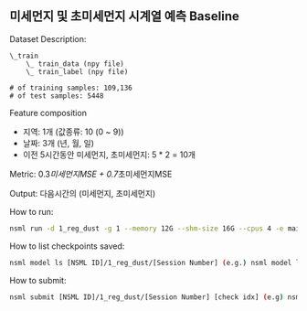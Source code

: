 ## 미세먼지 및 초미세먼지 시계열 예측 Baseline

Dataset Description:
```
\_train
    \_ train_data (npy file)
    \_ train_label (npy file)

# of training samples: 109,136
# of test samples: 5448
```

Feature composition
* 지역: 1개 (값종류: 10 (0 ~ 9))
* 날짜: 3개 (년, 월, 일)
* 이전 5시간동안 미세먼지, 초미세먼지: 5 * 2 = 10개 

Metric: 0.3*미세먼지MSE + 0.7*초미세먼지MSE

Output: 다음시간의 (미세먼지, 초미세먼지)

How to run:

```bash
nsml run -d 1_reg_dust -g 1 --memory 12G --shm-size 16G --cpus 4 -e main.py
```

How to list checkpoints saved:

```bash
nsml model ls [NSML ID]/1_reg_dust/[Session Number] (e.g.) nsml model ls KR77777/1_reg_dust/2)
```

How to submit:

```bash
nsml submit [NSML ID]/1_reg_dust/[Session Number] [check idx] (e.g) nsml submit KR77777/1_reg_dust/2 100)
```
